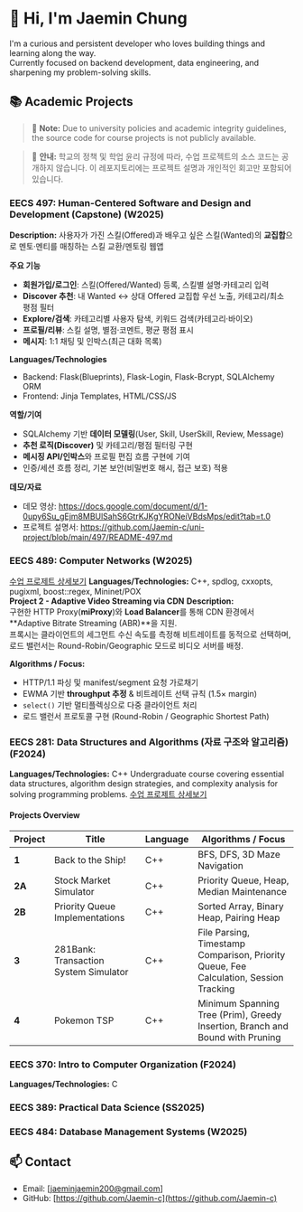 # 👋 Hi, I'm Jaemin Chung

I'm a curious and persistent developer who loves building things and learning along the way.  
Currently focused on backend development, data engineering, and sharpening my problem-solving skills.

## 📚 Academic Projects
> 📌 **Note:** Due to university policies and academic integrity guidelines, the source code for course projects is not publicly available. 

> 📌 **안내:** 학교의 정책 및 학업 윤리 규정에 따라, 수업 프로젝트의 소스 코드는 공개하지 않습니다. 이 레포지토리에는 프로젝트 설명과 개인적인 회고만 포함되어 있습니다.

### EECS 497: Human-Centered Software and Design and Development (Capstone) (W2025)
**Description:** 사용자가 가진 스킬(Offered)과 배우고 싶은 스킬(Wanted)의 **교집합**으로 멘토·멘티를 매칭하는 스킬 교환/멘토링 웹앱

**주요 기능**
- **회원가입/로그인**: 스킬(Offered/Wanted) 등록, 스킬별 설명·카테고리 입력
- **Discover 추천**: 내 Wanted ↔ 상대 Offered 교집합 우선 노출, 카테고리/최소 평점 필터
- **Explore/검색**: 카테고리별 사용자 탐색, 키워드 검색(카테고리·바이오)
- **프로필/리뷰**: 스킬 설명, 별점·코멘트, 평균 평점 표시
- **메시지**: 1:1 채팅 및 인박스(최근 대화 목록)

**Languages/Technologies**
- Backend: Flask(Blueprints), Flask-Login, Flask-Bcrypt, SQLAlchemy ORM  
- Frontend: Jinja Templates, HTML/CSS/JS

**역할/기여**
- SQLAlchemy 기반 **데이터 모델링**(User, Skill, UserSkill, Review, Message)
- **추천 로직(Discover)** 및 카테고리/평점 필터링 구현
- **메시징 API/인박스**와 프로필 편집 흐름 구현에 기여
- 인증/세션 흐름 정리, 기본 보안(비밀번호 해시, 접근 보호) 적용

**데모/자료**
- 데모 영상: https://docs.google.com/document/d/1-0upy6Su_gEjm8MBUlSahS6GtrKJKgYRONeiVBdsMps/edit?tab=t.0
- 프로젝트 설명서: https://github.com/Jaemin-c/uni-project/blob/main/497/README-497.md

### EECS 489: Computer Networks (W2025)
[수업 프로제트 상세보기](https://github.com/Jaemin-c/uni-project/blob/main/489/README-489.md)
**Languages/Technologies:** C++, spdlog, cxxopts, pugixml, boost::regex, Mininet/POX  
**Project 2 -  Adaptive Video Streaming via CDN**
**Description:**  
구현한 HTTP Proxy(**miProxy**)와 **Load Balancer**를 통해 CDN 환경에서 **Adaptive Bitrate Streaming (ABR)**을 지원.  
프록시는 클라이언트의 세그먼트 수신 속도를 측정해 비트레이트를 동적으로 선택하며,  
로드 밸런서는 Round-Robin/Geographic 모드로 비디오 서버를 배정.  

**Algorithms / Focus:**  
- HTTP/1.1 파싱 및 manifest/segment 요청 가로채기  
- EWMA 기반 **throughput 추정** & 비트레이트 선택 규칙 (1.5× margin)  
- `select()` 기반 멀티플렉싱으로 다중 클라이언트 처리  
- 로드 밸런서 프로토콜 구현 (Round-Robin / Geographic Shortest Path)  


### EECS 281: Data Structures and Algorithms (자료 구조와 알고리즘) (F2024)
**Languages/Technologies:** C++
Undergraduate course covering essential data structures, algorithm design strategies, and complexity analysis for solving programming problems.
[수업 프로제트 상세보기](https://github.com/Jaemin-c/uni-project/blob/main/281/README-overview.md)

#### Projects Overview

| Project | Title | Language | Algorithms / Focus |
| --- | --- | --- | --- |
| **1** | Back to the Ship! | C++ | BFS, DFS, 3D Maze Navigation |
| **2A** | Stock Market Simulator | C++ | Priority Queue, Heap, Median Maintenance |
| **2B** | Priority Queue Implementations | C++ | Sorted Array, Binary Heap, Pairing Heap |
| **3** | 281Bank: Transaction System Simulator | C++ | File Parsing, Timestamp Comparison, Priority Queue, Fee Calculation, Session Tracking |
| **4** | Pokemon TSP | C++ | Minimum Spanning Tree (Prim), Greedy Insertion, Branch and Bound with Pruning |



### EECS 370: Intro to Computer Organization (F2024)
**Languages/Technologies:** C

### EECS 389: Practical Data Science (SS2025)


### EECS 484: Database Management Systems (W2025)









## 📫 Contact
- Email: [jaeminjaemin200@gmail.com]
- GitHub: [https://github.com/Jaemin-c](https://github.com/Jaemin-c)



<!--
**Jaemin-c/Jaemin-c** is a ✨ _special_ ✨ repository because its `README.md` (this file) appears on your GitHub profile.

Here are some ideas to get you started:

- 🔭 I’m currently working on ...
- 🌱 I’m currently learning ...
- 👯 I’m looking to collaborate on ...
- 🤔 I’m looking for help with ...
- 💬 Ask me about ...
- 📫 How to reach me: ...
- 😄 Pronouns: ...
- ⚡ Fun fact: ...
-->
